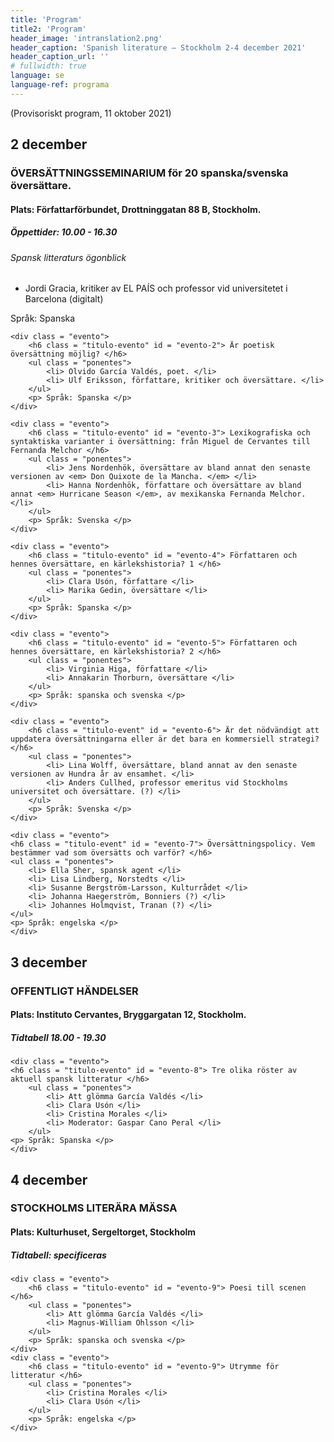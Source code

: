 ```yaml
---
title: 'Program'
title2: 'Program'
header_image: 'intranslation2.png'
header_caption: 'Spanish literature – Stockholm 2-4 december 2021'
header_caption_url: ''
# fullwidth: true
language: se
language-ref: programa
---
```


<!--more-->

<p>(Provisoriskt program, 11 oktober 2021)</p>

<div class="program">

<div class = "jornada" id = "jornada-1">
    <h2 class = "fecha"> 2 december </h2>
    <h3 class = "titulo-prog"> ÖVERSÄTTNINGSSEMINARIUM för 20 spanska/svenska översättare. </h3>
    <h4 class = "lugar"> Plats: Författarförbundet, Drottninggatan 88 B, Stockholm. </h4>
    <h5 class = "horario"> Öppettider: 10.00 - 16.30 </h5>
    <div class = "evento">
        <h6 class = "titulo-evento" id = "evento-1"> Spansk litteraturs ögonblick </h6>
        <ul class = "ponentes">
            <li> Jordi Gracia, kritiker av EL PAÍS och professor vid universitetet i Barcelona (digitalt) </li>
        </ul>
        <p> Språk: Spanska </p>
    </div>
 
    <div class = "evento">
        <h6 class = "titulo-evento" id = "evento-2"> Är poetisk översättning möjlig? </h6>
        <ul class = "ponentes">
            <li> Olvido García Valdés, poet. </li>
            <li> Ulf Eriksson, författare, kritiker och översättare. </li>
        </ul>
        <p> Språk: Spanska </p>
    </div>
 
    <div class = "evento">
        <h6 class = "titulo-evento" id = "evento-3"> Lexikografiska och syntaktiska varianter i översättning: från Miguel de Cervantes till Fernanda Melchor </h6>
        <ul class = "ponentes">
            <li> Jens Nordenhök, översättare av bland annat den senaste versionen av <em> Don Quixote de la Mancha. </em> </li>
            <li> Hanna Nordenhök, författare och översättare av bland annat <em> Hurricane Season </em>, av mexikanska Fernanda Melchor. </li>
        </ul>
        <p> Språk: Svenska </p>
    </div>
 
    <div class = "evento">
        <h6 class = "titulo-evento" id = "evento-4"> Författaren och hennes översättare, en kärlekshistoria? 1 </h6>
        <ul class = "ponentes">
            <li> Clara Usón, författare </li>
            <li> Marika Gedin, översättare </li>
        </ul>
        <p> Språk: Spanska </p>
    </div>
 
    <div class = "evento">
        <h6 class = "titulo-evento" id = "evento-5"> Författaren och hennes översättare, en kärlekshistoria? 2 </h6>
        <ul class = "ponentes">
            <li> Virginia Higa, författare </li>
            <li> Annakarin Thorburn, översättare </li>
        </ul>
        <p> Språk: spanska och svenska </p>
    </div>
 
    <div class = "evento">
        <h6 class = "titulo-event" id = "evento-6"> Är det nödvändigt att uppdatera översättningarna eller är det bara en kommersiell strategi? </h6>
        <ul class = "ponentes">
            <li> Lina Wolff, översättare, bland annat av den senaste versionen av Hundra år av ensamhet. </li>
            <li> Anders Cullhed, professor emeritus vid Stockholms universitet och översättare. (?) </li>
        </ul>
        <p> Språk: Svenska </p>
    </div>
 
    <div class = "evento">
    <h6 class = "titulo-event" id = "evento-7"> Översättningspolicy. Vem bestämmer vad som översätts och varför? </h6>
    <ul class = "ponentes">
        <li> Ella Sher, spansk agent </li>
        <li> Lisa Lindberg, Norstedts </li>
        <li> Susanne Bergström-Larsson, Kulturrådet </li>
        <li> Johanna Haegerström, Bonniers (?) </li>
        <li> Johannes Holmqvist, Tranan (?) </li>
    </ul>
    <p> Språk: engelska </p>
    </div>
</div>

<div class = "jornada" id = "jornada-2">
    <h2 class = "fecha"> 3 december </h2>
    <h3 class = "titulo-prog"> OFFENTLIGT HÄNDELSER </h3>
    <h4 class = "lugar"> Plats: Instituto Cervantes, Bryggargatan 12, Stockholm. </h4>
    <h5 class = "horario"> Tidtabell 18.00 - 19.30 </h5>
 
    <div class = "evento">
    <h6 class = "titulo-evento" id = "evento-8"> Tre olika röster av aktuell spansk litteratur </h6>
        <ul class = "ponentes">
            <li> Att glömma García Valdés </li>
            <li> Clara Usón </li>
            <li> Cristina Morales </li>
            <li> Moderator: Gaspar Cano Peral </li>
        </ul>
    <p> Språk: Spanska </p>
    </div>
</div>

<div class = "jornada" id = "jornada-3">
    <h2 class = "fecha"> 4 december </h2>
    <h3 class = "titulo-prog"> STOCKHOLMS LITERÄRA MÄSSA </h3>
    <h4 class = "lugar"> Plats: Kulturhuset, Sergeltorget, Stockholm </h4>
    <h5 class = "horario"> Tidtabell: specificeras </h5>
 
    <div class = "evento">
        <h6 class = "titulo-evento" id = "evento-9"> Poesi till scenen </h6>
        <ul class = "ponentes">
            <li> Att glömma García Valdés </li>
            <li> Magnus-William Ohlsson </li>
        </ul>
        <p> Språk: spanska och svenska </p>
    </div>
    <div class = "evento">
        <h6 class = "titulo-evento" id = "evento-9"> Utrymme för litteratur </h6>
        <ul class = "ponentes">
            <li> Cristina Morales </li>
            <li> Clara Usón </li>
        </ul>
        <p> Språk: engelska </p>
    </div>
</div>
</div>
